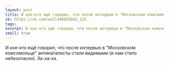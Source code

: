 ```yaml
---
layout: post
title: И кое-кто ещё говорил, что после интервью в "Московском комсомольце"...
vk: https://vk.com/wall498858042_125
tags: 
excerpt: И кое-кто ещё говорил, что после интервью в "Московском комсомольце" антинаталисты стали видимыми (и нам стало небезопасно). Ха-ха-ха.
small: true
---
```

И кое-кто ещё говорил, что после интервью в "Московском комсомольце" антинаталисты стали видимыми (и нам стало небезопасно). Ха-ха-ха.
